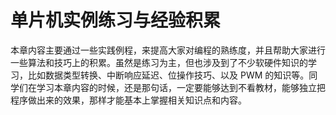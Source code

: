 # 单片机实例练习与经验积累

本章内容主要通过一些实践例程，来提高大家对编程的熟练度，并且帮助大家进行一些算法和技巧上的积累。虽然是练习为主，但也涉及到了不少软硬件知识的学习，比如数据类型转换、中断响应延迟、位操作技巧、以及 PWM 的知识等。同学们在学习本章内容的时候，还是那句话，一定要能够达到不看教材，能够独立把程序做出来的效果，那样才能基本上掌握相关知识点和内容。